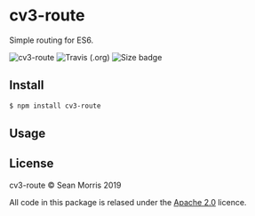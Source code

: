 # cv3-route

Simple routing for ES6.
<!--
![cv3-route](https://img.shields.io/badge/cv3-route-darkred?style=for-the-badge) ![Version Badge](https://img.shields.io/npm/v/cv3-route?label=ver&style=for-the-badge) ![Travis (.org)](https://img.shields.io/travis/seanmorris/cv3-route?style=for-the-badge) ![Downloads Badge](https://img.shields.io/npm/dm/cv3-route?color=338800&style=for-the-badge) ![Size badge](https://img.shields.io/github/languages/code-size/seanmorris/cv3-route?style=for-the-badge) ![Apache-2.0 Licence Badge](https://img.shields.io/npm/l/cv3-route?color=338800&style=for-the-badge)
-->

![cv3-route](https://img.shields.io/badge/cv3-route-darkred?style=for-the-badge) ![Travis (.org)](https://img.shields.io/travis/seanmorris/cv3-route?style=for-the-badge) ![Size badge](https://img.shields.io/github/languages/code-size/seanmorris/cv3-route?style=for-the-badge)

## Install

```bash
$ npm install cv3-route
```

## Usage

## License 

cv3-route &copy; Sean Morris 2019

All code in this package is relased under the [Apache 2.0](https://www.apache.org/licenses/LICENSE-2.0) licence.

